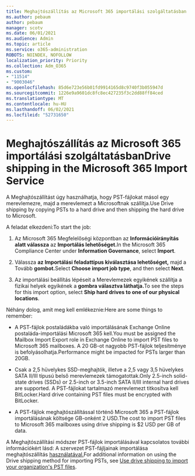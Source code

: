 ```yaml
---
title: Meghajtószállítás az Microsoft 365 importálási szolgáltatásban
ms.author: pebaum
author: pebaum
manager: scotv
ms.date: 06/01/2021
ms.audience: Admin
ms.topic: article
ms.service: o365-administration
ROBOTS: NOINDEX, NOFOLLOW
localization_priority: Priority
ms.collection: Adm_O365
ms.custom:
- "11514"
- "9003046"
ms.openlocfilehash: 85d6e723e56b01fd9914165d8c9740f3b055947d
ms.sourcegitcommit: 1226e9a9601dc8fc8ec427235f3c2dd88ff84ced
ms.translationtype: MT
ms.contentlocale: hu-HU
ms.lasthandoff: 06/02/2021
ms.locfileid: "52731650"
---
```

# <a name="drive-shipping-in-the-microsoft-365-import-service"></a><span data-ttu-id="9e4e9-102">Meghajtószállítás az Microsoft 365 importálási szolgáltatásban</span><span class="sxs-lookup"><span data-stu-id="9e4e9-102">Drive shipping in the Microsoft 365 Import Service</span></span>

<span data-ttu-id="9e4e9-103">A Meghajtószállítást úgy használhatja, hogy PST-fájlokat másol egy merevlemezre, majd a merevlemezt a Microsoftnak szállítja.</span><span class="sxs-lookup"><span data-stu-id="9e4e9-103">Use Drive shipping by copying PSTs to a hard drive and then shipping the hard drive to Microsoft.</span></span>

<span data-ttu-id="9e4e9-104">A feladat elkezdeni:</span><span class="sxs-lookup"><span data-stu-id="9e4e9-104">To start the job:</span></span>

1. <span data-ttu-id="9e4e9-105">Az Microsoft 365 Megfelelőségi központban az **Információirányítás alatt válassza** az **Importálás lehetőséget.**</span><span class="sxs-lookup"><span data-stu-id="9e4e9-105">In the Microsoft 365 Compliance Center under **Information Governance**, select **Import**.</span></span>

1. <span data-ttu-id="9e4e9-106">Válassza **az Importálási feladattípus kiválasztása lehetőséget,** majd a Tovább **gombot.**</span><span class="sxs-lookup"><span data-stu-id="9e4e9-106">Select **Choose import job type**, and then select **Next**.</span></span>

1. <span data-ttu-id="9e4e9-107">Az importálási beállítás lépéseit a Merevlemezek egyikének szállítja a fizikai helyek egyikének a **gombra választva láthatja.**</span><span class="sxs-lookup"><span data-stu-id="9e4e9-107">To see the steps for this import option, select **Ship hard drives to one of our physical locations**.</span></span>

<span data-ttu-id="9e4e9-108">Néhány dolog, amit meg kell emlékeznie:</span><span class="sxs-lookup"><span data-stu-id="9e4e9-108">Here are some things to remember:</span></span>

- <span data-ttu-id="9e4e9-109">A PST-fájlok postaládákba való importálásának Exchange Online postaláda-importálási Microsoft 365 kell.</span><span class="sxs-lookup"><span data-stu-id="9e4e9-109">You must be assigned the Mailbox Import Export role in Exchange Online to import PST files to Microsoft 365 mailboxes.</span></span>
<span data-ttu-id="9e4e9-110">A 20 GB-ot nagyobb PST-fájlok teljesítménye is befolyásolhatja.</span><span class="sxs-lookup"><span data-stu-id="9e4e9-110">Performance might be impacted for PSTs larger than 20GB.</span></span>

- <span data-ttu-id="9e4e9-111">Csak a 2,5 hüvelykes SSD-meghajtók, illetve a 2,5 vagy 3,5 hüvelykes SATA II/III típusú belső merevlemezek támogatottak.</span><span class="sxs-lookup"><span data-stu-id="9e4e9-111">Only 2.5-inch solid-state drives (SSDs) or 2.5-inch or 3.5-inch SATA II/III internal hard drives are supported.</span></span>
<span data-ttu-id="9e4e9-112">A PST-fájlokat tartalmazó merevlemezt titkosítva kell BitLocker.</span><span class="sxs-lookup"><span data-stu-id="9e4e9-112">Hard drive containing PST files must be encrypted with BitLocker.</span></span>

- <span data-ttu-id="9e4e9-113">A PST-fájlok meghajtószállítással történő Microsoft 365 a PST-fájlok importálásának költsége GB-onként 2 USD.</span><span class="sxs-lookup"><span data-stu-id="9e4e9-113">The cost to import PST files to Microsoft 365 mailboxes using drive shipping is $2 USD per GB of data.</span></span>

<span data-ttu-id="9e4e9-114">A Meghajtószállítási módszer PST-fájlok importálásával kapcsolatos további információkért lásd: A szervezet PST-fájljainak importálása meghajtószállítás [használatával.](/microsoft-365/compliance/use-drive-shipping-to-import-pst-files-to-office-365)</span><span class="sxs-lookup"><span data-stu-id="9e4e9-114">For additional information on using the Drive shipping method for importing PSTs, see [Use drive shipping to import your organization's PST files](/microsoft-365/compliance/use-drive-shipping-to-import-pst-files-to-office-365).</span></span>